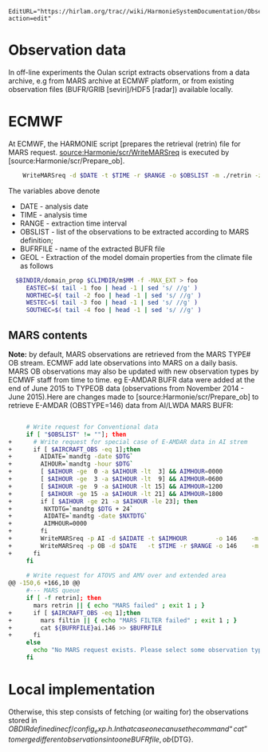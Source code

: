 ```@meta
EditURL="https://hirlam.org/trac//wiki/HarmonieSystemDocumentation/ObservationPreprocessing/ObservationData?action=edit"
```
# Observation data
In off-line experiments the Oulan script extracts observations from a data archive, e.g from MARS archive at ECMWF platform, or from existing observation files (BUFR/GRIB [seviri]/HDF5 [radar]) available locally.
# ECMWF
At ECMWF, the HARMONIE script [prepares the retrieval (retrin) file for MARS request. [source:Harmonie/scr/WriteMARSreq](https://hirlam.org/trac/browser/Harmonie/scr/WriteMARSreq]) is executed by [source:Harmonie/scr/Prepare_ob].
```bash
    WriteMARSreq -d $DATE -t $TIME -r $RANGE -o $OBSLIST -m ./retrin -z $BUFRFILE -g $GEOL
```
The variables above denote
  * DATE - analysis date
  * TIME - analysis time
  * RANGE - extraction time interval
  * OBSLIST - list of the observations to be extracted according to MARS definition; 
  * BUFRFILE - name of the extracted BUFR file
  * GEOL - Extraction of the model domain properties from the climate file as follows
```bash
  $BINDIR/domain_prop $CLIMDIR/m$MM -f -MAX_EXT > foo
     EASTEC=$( tail -1 foo | head -1 | sed 's/ //g' )
     NORTHEC=$( tail -2 foo | head -1 | sed 's/ //g' )
     WESTEC=$( tail -3 foo | head -1 | sed 's/ //g' )
     SOUTHEC=$( tail -4 foo | head -1 | sed 's/ //g' )
```
## MARS contents
**Note:** by default, MARS observations are retrieved from the MARS TYPE# OB stream. ECMWF add late observations into MARS on a daily basis. MARS OB observations may also be updated with new observation types by ECMWF staff from time to time. eg E-AMDAR BUFR data were added at the end of June 2015 to TYPEOB data (observations from November 2014 - June 2015).Here are changes made to [source:Harmonie/scr/Prepare_ob] to retrieve E-AMDAR (OBSTYPE=146) data from AI/LWDA MARS BUFR:
```bash

     # Write request for Conventional data
     if [ "$OBSLIST" != ""]; then
+      # Write request for special case of E-AMDAR data in AI strem
+      if [ $AIRCRAFT_OBS -eq 1];then
+        AIDATE=`mandtg -date $DTG`
+        AIHOUR=`mandtg -hour $DTG`
+        [ $AIHOUR -ge  0 -a $AIHOUR -lt  3] && AIMHOUR=0000
+        [ $AIHOUR -ge  3 -a $AIHOUR -lt  9] && AIMHOUR=0600
+        [ $AIHOUR -ge  9 -a $AIHOUR -lt 15] && AIMHOUR=1200
+        [ $AIHOUR -ge 15 -a $AIHOUR -lt 21] && AIMHOUR=1800
+        if [ $AIHOUR -ge 21 -a $AIHOUR -le 23]; then
+         NXTDTG=`mandtg $DTG + 24`
+         AIDATE=`mandtg -date $NXTDTG`
+         AIMHOUR=0000
+        fi  
+        WriteMARSreq -p AI -d $AIDATE -t $AIMHOUR        -o 146    -m ./retrin                  -z ${BUFRFILE}ai
+        WriteMARSreq -p OB -d $DATE   -t $TIME -r $RANGE -o 146    -m ./filtin -i ${BUFRFILE}ai -z ${BUFRFILE}ai.146 -g $GEOL
+      fi
     fi
 
     # Write request for ATOVS and AMV over and extended area
@@ -150,6 +166,10 @@
     #--- MARS queue
     if [ -f retrin]; then
       mars retrin || { echo "MARS failed" ; exit 1 ; }
+      if [ $AIRCRAFT_OBS -eq 1];then
+        mars filtin || { echo "MARS FILTER failed" ; exit 1 ; }
+        cat ${BUFRFILE}ai.146 >> $BUFRFILE
+      fi
     else
       echo "No MARS request exists. Please select some observation types!"
     fi
```

# Local implementation
Otherwise, this step consists of fetching (or waiting for) the observations stored in $OBDIR defined in ecf/config_exp.h . In that case one can use the command “cat” to merge different observations into one BUFR file, ob${DTG}.  
 